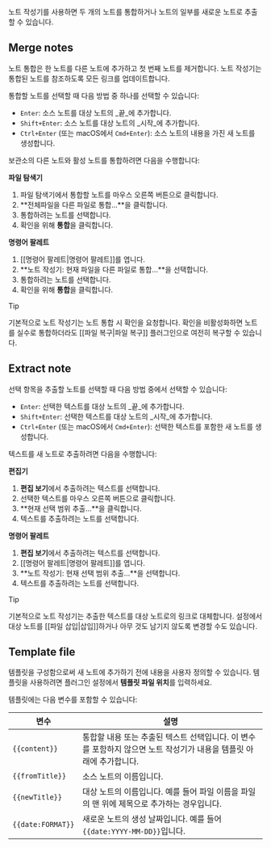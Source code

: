 노트 작성기를 사용하면 두 개의 노트를 통합하거나 노트의 일부를 새로운 노트로 추출할 수 있습니다.

## Merge notes

노트 통합은 한 노트를 다른 노트에 추가하고 첫 번째 노트를 제거합니다. 노트 작성기는 통합된 노트를 참조하도록 모든 링크를 업데이트합니다.

통합할 노트를 선택할 때 다음 방법 중 하나를 선택할 수 있습니다:

- `Enter`: 소스 노트를 대상 노트의 _끝_에 추가합니다.
- `Shift+Enter`: 소스 노트를 대상 노트의 _시작_에 추가합니다.
- `Ctrl+Enter` (또는 macOS에서 `Cmd+Enter`): 소스 노트의 내용을 가진 새 노트를 생성합니다.

보관소의 다른 노트와 활성 노트를 통합하려면 다음을 수행합니다:

**파일 탐색기**

1. 파일 탐색기에서 통합할 노트를 마우스 오른쪽 버튼으로 클릭합니다.
2. **전체파일을 다른 파일로 통합...**을 클릭합니다.
3. 통합하려는 노트를 선택합니다.
4. 확인을 위해 **통합**을 클릭합니다.

**명령어 팔레트**

1. [[명령어 팔레트|명령어 팔레트]]를 엽니다.
2. **노트 작성기: 현재 파일을 다른 파일로 통합...**을 선택합니다.
3. 통합하려는 노트를 선택합니다.
4. 확인을 위해 **통합**을 클릭합니다.

> [!tip]
> 기본적으로 노트 작성기는 노트 통합 시 확인을 요청합니다. 확인을 비활성화하면 노트를 실수로 통합하더라도 [[파일 복구|파일 복구]] 플러그인으로 여전히 복구할 수 있습니다.

## Extract note

선택 항목을 추출할 노트를 선택할 때 다음 방법 중에서 선택할 수 있습니다:

- `Enter`: 선택한 텍스트를 대상 노트의 _끝_에 추가합니다.
- `Shift+Enter`: 선택한 텍스트를 대상 노트의 _시작_에 추가합니다.
- `Ctrl+Enter` (또는 macOS에서 `Cmd+Enter`): 선택한 텍스트를 포함한 새 노트를 생성합니다.

텍스트를 새 노트로 추출하려면 다음을 수행합니다:

**편집기**

1. **편집 보기**에서 추출하려는 텍스트를 선택합니다.
2. 선택한 텍스트를 마우스 오른쪽 버튼으로 클릭합니다.
3. **현재 선택 범위 추출...**을 클릭합니다.
4. 텍스트를 추출하려는 노트를 선택합니다.

**명령어 팔레트**

1. **편집 보기**에서 추출하려는 텍스트를 선택합니다.
2. [[명령어 팔레트|명령어 팔레트]]를 엽니다.
3. **노트 작성기: 현재 선택 범위 추출...**을 선택합니다.
4. 텍스트를 추출하려는 노트를 선택합니다.

> [!tip]
> 기본적으로 노트 작성기는 추출한 텍스트를 대상 노트로의 링크로 대체합니다. 설정에서 대상 노트를 [[파일 삽입|삽입]]하거나 아무 것도 남기지 않도록 변경할 수도 있습니다.

## Template file

템플릿을 구성함으로써 새 노트에 추가하기 전에 내용을 사용자 정의할 수 있습니다. 템플릿을 사용하려면 플러그인 설정에서 **템플릿 파일 위치**를 입력하세요.

템플릿에는 다음 변수를 포함할 수 있습니다:

| 변수          | 설명                                                                                                                                              |
|-------------------|----------------------------------------------------------------------------------------------------------------------------------------------------------|
| `{{content}}`     | 통합할 내용 또는 추출된 텍스트 선택입니다. 이 변수를 포함하지 않으면 노트 작성기가 내용을 템플릿 아래에 추가합니다. |
| `{{fromTitle}}`   | 소스 노트의 이름입니다.                                                                                                                                 |
| `{{newTitle}}`    | 대상 노트의 이름입니다. 예를 들어 파일 이름을 파일의 맨 위에 제목으로 추가하는 경우입니다.                                                     |
| `{{date:FORMAT}}` | 새로운 노트의 생성 날짜입니다. 예를 들어 `{{date:YYYY-MM-DD}}`입니다.                                                                                       |
